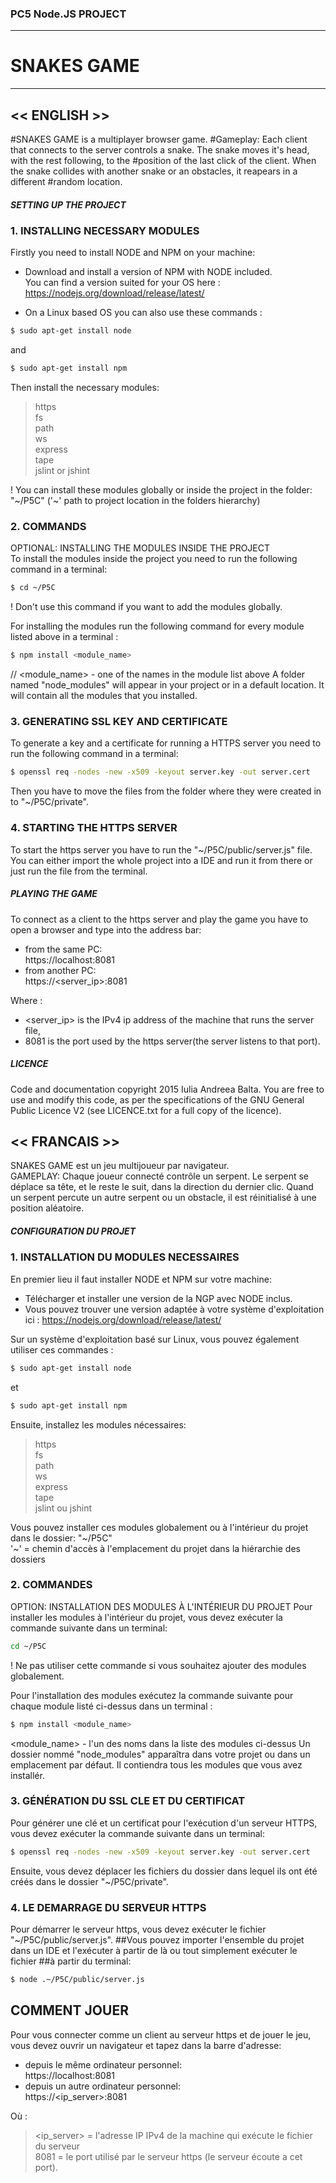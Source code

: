 ###  PC5 Node.JS PROJECT
----------------------
#           SNAKES GAME      
----------------------


## << ENGLISH >>                    

#SNAKES GAME is a multiplayer browser game. 
#Gameplay: Each client that connects to the server controls a snake. The snake moves it's head, with the rest following, to the
#position of the last click of the client. When the snake collides with another snake or an obstacles, it reapears in a different 
#random location.

##### SETTING UP THE PROJECT               

### 1. INSTALLING NECESSARY MODULES     
Firstly you need to install NODE and NPM on your machine:  
- Download and install a version of NPM with NODE included.   
       You can find a version suited for your OS here :   
           https://nodejs.org/download/release/latest/
            
 - On a Linux based OS you can also use these commands :   
```sh
$ sudo apt-get install node  
```
and  
```sh
$ sudo apt-get install npm
```
            
Then install the necessary modules:  
> https  
> fs  
> path  
> ws  
> express  
> tape  
> jslint or jshint
        
! You can install these modules globally or inside the project in the folder: "~/P5C" ('~'   path to project location in the folders hierarchy)

### 2. COMMANDS     
OPTIONAL: INSTALLING THE MODULES INSIDE THE PROJECT  
   To install the modules inside the project you need to run the following command in a terminal:
```sh
$ cd ~/P5C
```
 ! Don't use this command if you want to add the modules globally.
        
For installing the modules run the following command for every module listed above in a terminal :  
```sh
$ npm install <module_name>       
```           
// <module_name> - one of the names in the module list above
 A folder named "node_modules" will appear in your project or in a default location. 
It will contain all the modules that you installed.
     
### 3. GENERATING SSL KEY AND CERTIFICATE     
To generate a key and a certificate for running a HTTPS server you need to run the following command in a terminal:
``` sh
$ openssl req -nodes -new -x509 -keyout server.key -out server.cert
```
Then you have to move the files from the folder where they were created in to "~/P5C/private".

### 4. STARTING THE HTTPS SERVER     
To start the https server you have to run the "~/P5C/public/server.js" file.  
You can either import the whole project into a IDE and run it from there or just run the file from the terminal.

#####  PLAYING THE GAME     
To connect as a client to the https server and play the game you have to open a browser and type into the address bar:
- from the same PC:  
    https://localhost:8081 
- from another PC:  
    https://<server_ip>:8081   
  
Where :
- <server_ip> is the IPv4 ip address of the machine that runs the server file,
- 8081 is the port used by the https server(the server listens to that port).
    
##### LICENCE     

Code and documentation copyright 2015 Iulia Andreea Balta. You are free to use and modify this code, as per the specifications 
of the GNU General Public Licence V2 (see LICENCE.txt for a full copy of the licence).
     
## << FRANCAIS >>                    
SNAKES GAME est un jeu multijoueur par navigateur.   
GAMEPLAY: Chaque joueur connecté contrôle un serpent. Le serpent se déplace sa tête, et le reste le suit, dans la direction du dernier clic. Quand un serpent percute un autre serpent ou un obstacle, il est réinitialisé à une position aléatoire.

##### CONFIGURATION DU PROJET               

### 1. INSTALLATION DU MODULES NECESSAIRES     
En premier lieu il faut installer NODE et NPM sur votre machine:
- Télécharger et installer une version de la NGP avec NODE inclus. 
- Vous pouvez trouver une version adaptée à votre système d'exploitation ici :   https://nodejs.org/download/release/latest/
         
Sur un système d'exploitation basé sur Linux, vous pouvez également utiliser ces commandes : 
```sh
$ sudo apt-get install node
```
   et
```sh
$ sudo apt-get install npm
```
         
Ensuite, installez les modules nécessaires:
> https  
> fs  
> path  
> ws  
> express  
> tape  
> jslint ou jshint
     
Vous pouvez installer ces modules globalement ou à l'intérieur du projet dans le dossier: "~/P5C"   
'~'  = chemin d'accès à l'emplacement du projet dans la hiérarchie des dossiers

### 2. COMMANDES
OPTION: INSTALLATION DES MODULES À L'INTÉRIEUR DU PROJET
Pour installer les modules à l'intérieur du projet, vous devez exécuter la commande suivante dans un terminal:
```sh
cd ~/P5C
```
 ! Ne pas utiliser cette commande si vous souhaitez ajouter des modules globalement.
     
Pour l'installation des modules exécutez la commande suivante pour chaque module listé ci-dessus dans un terminal :
```sh
$ npm install <module_name>     
```
        
<module_name> - l'un des noms dans la liste des modules ci-dessus
 Un dossier nommé "node_modules" apparaîtra dans votre projet ou dans un emplacement par défaut. 
Il contiendra tous les modules que vous avez installér.

### 3. GÉNÉRATION DU SSL CLE ET DU CERTIFICAT
Pour générer une clé et un certificat pour l'exécution d'un serveur HTTPS, vous devez exécuter la commande suivante dans un terminal:
```sh
$ openssl req -nodes -new -x509 -keyout server.key -out server.cert
```

Ensuite, vous devez déplacer les fichiers du dossier dans lequel ils ont été créés dans le dossier "~/P5C/private".

### 4. LE DEMARRAGE DU SERVEUR HTTPS 
Pour démarrer le serveur https, vous devez exécuter le fichier "~/P5C/public/server.js".
##Vous pouvez importer l'ensemble du projet dans un IDE et l'exécuter à partir de là ou tout simplement exécuter le fichier 
##à partir du terminal:
```sh
$ node .~/P5C/public/server.js
```
## COMMENT JOUER   
Pour vous connecter comme un client au serveur https et de jouer le jeu, vous devez ouvrir un navigateur et tapez dans la barre d'adresse:
- depuis le même ordinateur personnel:  
 https://localhost:8081 
- depuis un autre ordinateur personnel:  
 https://<ip_server>:8081 

Où :
> <ip_server> = l'adresse IP IPv4 de la machine qui exécute le fichier du serveur  
> 8081 = le port utilisé par le serveur https (le serveur écoute a cet port).


    
